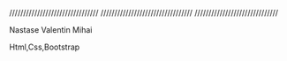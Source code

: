 ////////////////////////////////
/////////////////////////////////
//////////////////////////////

Nastase Valentin Mihai

Html,Css,Bootstrap